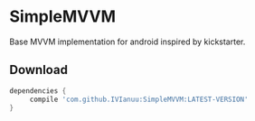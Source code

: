 # SimpleMVVM
Base MVVM implementation for android inspired by kickstarter.

## Download
```groovy
dependencies {
	 compile 'com.github.IVIanuu:SimpleMVVM:LATEST-VERSION'
}
```


